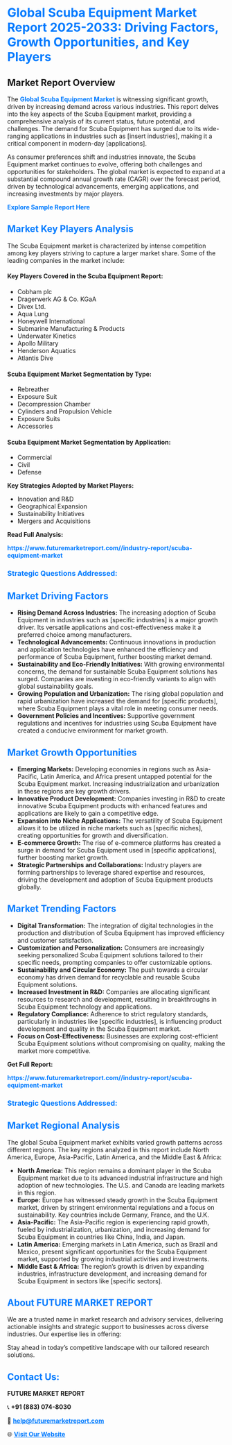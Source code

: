 <h1 style="color: #007BFF;">Global Scuba Equipment Market Report 2025-2033: Driving Factors, Growth Opportunities, and Key Players</h1>

<section id="overview">
<h2>Market Report Overview</h2>
<p>The <a href="https://www.futuremarketreport.com//industry-report/scuba-equipment-market" style="color: #007BFF; text-decoration: none;"><strong>Global Scuba Equipment Market</strong></a> is witnessing significant growth, driven by increasing demand across various industries. This report delves into the key aspects of the Scuba Equipment market, providing a comprehensive analysis of its current status, future potential, and challenges. The demand for Scuba Equipment has surged due to its wide-ranging applications in industries such as [insert industries], making it a critical component in modern-day [applications].</p>
<p>As consumer preferences shift and industries innovate, the Scuba Equipment market continues to evolve, offering both challenges and opportunities for stakeholders. The global market is expected to expand at a substantial compound annual growth rate (CAGR) over the forecast period, driven by technological advancements, emerging applications, and increasing investments by major players.</p>
</section>

<section id="overview">
<p><a href="https://www.futuremarketreport.com//request-sample/reportId=91441" style="color: #007BFF; text-decoration: none;"><strong>Explore Sample Report Here</strong></a></p>
</section>

<section id="key-players">
<h2 style="color: #007BFF;">Market Key Players Analysis</h2>
<p>The Scuba Equipment market is characterized by intense competition among key players striving to capture a larger market share. Some of the leading companies in the market include:</p>
<h4>Key Players Covered in the Scuba Equipment Report:</h4>
<ul><li>Cobham plc</li><li>Dragerwerk AG &amp; Co. KGaA</li><li>Divex Ltd.</li><li>Aqua Lung</li><li>Honeywell International</li><li>Submarine Manufacturing &amp; Products</li><li>Underwater Kinetics</li><li>Apollo Military</li><li>Henderson Aquatics</li><li>Atlantis Dive</li></ul>
<h4>Scuba Equipment Market Segmentation by Type:</h4>
<ul><li>Rebreather</li><li>Exposure Suit</li><li>Decompression Chamber</li><li>Cylinders and Propulsion Vehicle</li><li>Exposure Suits</li><li>Accessories</li></ul>

<h4>Scuba Equipment Market Segmentation by Application:</h4>
<ul><li>Commercial</li><li>Civil</li><li>Defense</li></ul>
<p><strong>Key Strategies Adopted by Market Players:</strong></p>
<ul>
<li>Innovation and R&D</li>
<li>Geographical Expansion</li>
<li>Sustainability Initiatives</li>
<li>Mergers and Acquisitions</li>
</ul>
</section>

<section>
<p><strong>Read Full Analysis: </strong></p><a href="https://www.futuremarketreport.com//industry-report/scuba-equipment-market" style="color: #007BFF; text-decoration: none;"><strong>https://www.futuremarketreport.com//industry-report/scuba-equipment-market</strong></a>
<h3 style="color: #007BFF;">Strategic Questions Addressed:</h3>
</section>

<section id="driving-factors">
<h2 style="color: #007BFF;">Market Driving Factors</h2>
<ul>
<li><strong>Rising Demand Across Industries:</strong> The increasing adoption of Scuba Equipment in industries such as [specific industries] is a major growth driver. Its versatile applications and cost-effectiveness make it a preferred choice among manufacturers.</li>
<li><strong>Technological Advancements:</strong> Continuous innovations in production and application technologies have enhanced the efficiency and performance of Scuba Equipment, further boosting market demand.</li>
<li><strong>Sustainability and Eco-Friendly Initiatives:</strong> With growing environmental concerns, the demand for sustainable Scuba Equipment solutions has surged. Companies are investing in eco-friendly variants to align with global sustainability goals.</li>
<li><strong>Growing Population and Urbanization:</strong> The rising global population and rapid urbanization have increased the demand for [specific products], where Scuba Equipment plays a vital role in meeting consumer needs.</li>
<li><strong>Government Policies and Incentives:</strong> Supportive government regulations and incentives for industries using Scuba Equipment have created a conducive environment for market growth.</li>
</ul>
</section>

<section id="growth-opportunities">
<h2 style="color: #007BFF;">Market Growth Opportunities</h2>
<ul>
<li><strong>Emerging Markets:</strong> Developing economies in regions such as Asia-Pacific, Latin America, and Africa present untapped potential for the Scuba Equipment market. Increasing industrialization and urbanization in these regions are key growth drivers.</li>
<li><strong>Innovative Product Development:</strong> Companies investing in R&D to create innovative Scuba Equipment products with enhanced features and applications are likely to gain a competitive edge.</li>
<li><strong>Expansion into Niche Applications:</strong> The versatility of Scuba Equipment allows it to be utilized in niche markets such as [specific niches], creating opportunities for growth and diversification.</li>
<li><strong>E-commerce Growth:</strong> The rise of e-commerce platforms has created a surge in demand for Scuba Equipment used in [specific applications], further boosting market growth.</li>
<li><strong>Strategic Partnerships and Collaborations:</strong> Industry players are forming partnerships to leverage shared expertise and resources, driving the development and adoption of Scuba Equipment products globally.</li>
</ul>
</section>

<section id="trending-factors">
<h2 style="color: #007BFF;">Market Trending Factors</h2>
<ul>
<li><strong>Digital Transformation:</strong> The integration of digital technologies in the production and distribution of Scuba Equipment has improved efficiency and customer satisfaction.</li>
<li><strong>Customization and Personalization:</strong> Consumers are increasingly seeking personalized Scuba Equipment solutions tailored to their specific needs, prompting companies to offer customizable options.</li>
<li><strong>Sustainability and Circular Economy:</strong> The push towards a circular economy has driven demand for recyclable and reusable Scuba Equipment solutions.</li>
<li><strong>Increased Investment in R&D:</strong> Companies are allocating significant resources to research and development, resulting in breakthroughs in Scuba Equipment technology and applications.</li>
<li><strong>Regulatory Compliance:</strong> Adherence to strict regulatory standards, particularly in industries like [specific industries], is influencing product development and quality in the Scuba Equipment market.</li>
<li><strong>Focus on Cost-Effectiveness:</strong> Businesses are exploring cost-efficient Scuba Equipment solutions without compromising on quality, making the market more competitive.</li>
</ul>
</section>

<section>
<p><strong>Get Full Report: </strong></p><a href="https://www.futuremarketreport.com//industry-report/scuba-equipment-market" style="color: #007BFF; text-decoration: none;"><strong>https://www.futuremarketreport.com//industry-report/scuba-equipment-market</strong></a>
<h3 style="color: #007BFF;">Strategic Questions Addressed:</h3>
</section>


<section id="regional-analysis">
<h2 style="color: #007BFF;">Market Regional Analysis</h2>
<p>The global Scuba Equipment market exhibits varied growth patterns across different regions. The key regions analyzed in this report include North America, Europe, Asia-Pacific, Latin America, and the Middle East & Africa:</p>
<ul>
<li><strong>North America:</strong> This region remains a dominant player in the Scuba Equipment market due to its advanced industrial infrastructure and high adoption of new technologies. The U.S. and Canada are leading markets in this region.</li>
<li><strong>Europe:</strong> Europe has witnessed steady growth in the Scuba Equipment market, driven by stringent environmental regulations and a focus on sustainability. Key countries include Germany, France, and the U.K.</li>
<li><strong>Asia-Pacific:</strong> The Asia-Pacific region is experiencing rapid growth, fueled by industrialization, urbanization, and increasing demand for Scuba Equipment in countries like China, India, and Japan.</li>
<li><strong>Latin America:</strong> Emerging markets in Latin America, such as Brazil and Mexico, present significant opportunities for the Scuba Equipment market, supported by growing industrial activities and investments.</li>
<li><strong>Middle East & Africa:</strong> The region’s growth is driven by expanding industries, infrastructure development, and increasing demand for Scuba Equipment in sectors like [specific sectors].</li>
</ul>
</section>

<footer>
<h2 style="color: #007BFF;">About FUTURE MARKET REPORT</h2>
<p>We are a trusted name in market research and advisory services, delivering actionable insights and strategic support to businesses across diverse industries. Our expertise lies in offering:</p>

<p>Stay ahead in today’s competitive landscape with our tailored research solutions.</p>

<h2 style="color: #007BFF;">Contact Us:</h2>
<p><strong>FUTURE MARKET REPORT</strong></p>
<p>📞 <strong>+91 (883) 074-8030</strong></p>
<p>📧 <strong><a href="mailto:help@futuremarketreport.com" style="color: #007BFF;">help@futuremarketreport.com</a></strong></p>
<p>🌐 <strong><a href="https://www.futuremarketreport.com/" style="color: #007BFF;">Visit Our Website</a></strong></p>
</footer>